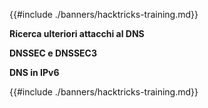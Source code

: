 {{#include ./banners/hacktricks-training.md}}

**Ricerca ulteriori attacchi al DNS**

**DNSSEC e DNSSEC3**

**DNS in IPv6**

{{#include ./banners/hacktricks-training.md}}
